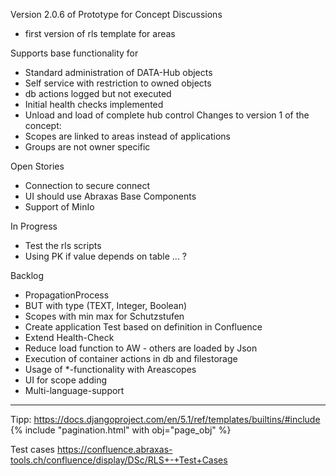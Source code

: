 Version 2.0.6 of Prototype for Concept Discussions
- first version of rls template for areas 

Supports base functionality for 
- Standard administration of DATA-Hub objects
- Self service with restriction to owned objects
- db actions logged but not executed
- Initial health checks implemented
- Unload and load of complete hub control
Changes to version 1 of the concept:
- Scopes are linked to areas instead of applications
- Groups are not owner specific

Open Stories
- Connection to secure connect
- UI should use Abraxas Base Components
- Support of MinIo

In Progress
- Test the rls scripts 
- Using PK if value depends on table ... ?

Backlog
- PropagationProcess
- BUT with type (TEXT, Integer, Boolean)
- Scopes with min max for Schutzstufen 
- Create application Test based on definition in Confluence
- Extend Health-Check 
- Reduce load function to AW - others are loaded by Json
- Execution of container actions in db and filestorage
- Usage of *-functionality with Areascopes
- UI for scope adding
- Multi-language-support

------------------------------------------------------------------------------------------
Tipp:
  https://docs.djangoproject.com/en/5.1/ref/templates/builtins/#include
  {% include "pagination.html" with obj="page_obj"  %}

Test cases
  https://confluence.abraxas-tools.ch/confluence/display/DSc/RLS+-+Test+Cases


